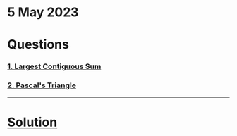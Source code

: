 # 5 May 2023

# Questions

### [1. Largest Contiguous Sum](https://workat.tech/problem-solving/practice/largest-contiguous)

### [2. Pascal's Triangle](https://workat.tech/problem-solving/practice/pascals-triangle)

---
# [Solution](solution.md)